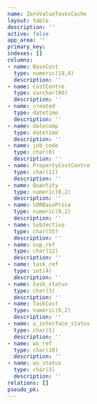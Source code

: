 ```yaml
---
name: ZeroValueTasksCache
layout: table
description: ''
active: false
app_area: ''
primary_key: 
indexes: []
columns:
- name: BaseCost
  type: numeric(18,4)
  description: ''
- name: CostCentre
  type: varchar(80)
  description: ''
- name: created
  type: datetime
  description: ''
- name: datecomp
  type: datetime
  description: ''
- name: job_code
  type: char(8)
  description: ''
- name: PropertyCostCentre
  type: char(11)
  description: ''
- name: Quantity
  type: numeric(8,2)
  description: ''
- name: SORBasePrice
  type: numeric(9,2)
  description: ''
- name: SubJective
  type: char(35)
  description: ''
- name: sup_ref
  type: char(12)
  description: ''
- name: task_ref
  type: int(4)
  description: ''
- name: task_status
  type: char(3)
  description: ''
- name: TaskCost
  type: numeric(9,2)
  description: ''
- name: u_interface_status
  type: char(1)
  description: ''
- name: wo_ref
  type: char(10)
  description: ''
- name: wo_status
  type: char(3)
  description: ''
relations: []
pseudo_pk: 
---
```



